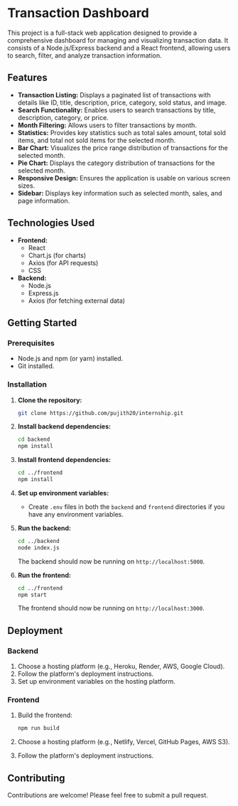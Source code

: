 # Transaction Dashboard

This project is a full-stack web application designed to provide a comprehensive dashboard for managing and visualizing transaction data. It consists of a Node.js/Express backend and a React frontend, allowing users to search, filter, and analyze transaction information.

## Features

-   **Transaction Listing:** Displays a paginated list of transactions with details like ID, title, description, price, category, sold status, and image.
-   **Search Functionality:** Enables users to search transactions by title, description, category, or price.
-   **Month Filtering:** Allows users to filter transactions by month.
-   **Statistics:** Provides key statistics such as total sales amount, total sold items, and total not sold items for the selected month.
-   **Bar Chart:** Visualizes the price range distribution of transactions for the selected month.
-   **Pie Chart:** Displays the category distribution of transactions for the selected month.
-   **Responsive Design:** Ensures the application is usable on various screen sizes.
-   **Sidebar:** Displays key information such as selected month, sales, and page information.

## Technologies Used

-   **Frontend:**
    -   React
    -   Chart.js (for charts)
    -   Axios (for API requests)
    -   CSS
-   **Backend:**
    -   Node.js
    -   Express.js
    -   Axios (for fetching external data)

## Getting Started

### Prerequisites

-   Node.js and npm (or yarn) installed.
-   Git installed.

### Installation

1.  **Clone the repository:**

    ```bash
    git clone https://github.com/pujith20/internship.git
    ```

2.  **Install backend dependencies:**

    ```bash
    cd backend
    npm install
    ```

3.  **Install frontend dependencies:**

    ```bash
    cd ../frontend
    npm install
    ```

4.  **Set up environment variables:**

    -   Create `.env` files in both the `backend` and `frontend` directories if you have any environment variables.

5.  **Run the backend:**

    ```bash
    cd ../backend
    node index.js
    ```

    The backend should now be running on `http://localhost:5000`.

6.  **Run the frontend:**

    ```bash
    cd ../frontend
    npm start
    ```

    The frontend should now be running on `http://localhost:3000`.

## Deployment

### Backend

1.  Choose a hosting platform (e.g., Heroku, Render, AWS, Google Cloud).
2.  Follow the platform's deployment instructions.
3.  Set up environment variables on the hosting platform.

### Frontend

1.  Build the frontend:

    ```bash
    npm run build
    ```

2.  Choose a hosting platform (e.g., Netlify, Vercel, GitHub Pages, AWS S3).
3.  Follow the platform's deployment instructions.

## Contributing

Contributions are welcome! Please feel free to submit a pull request.
